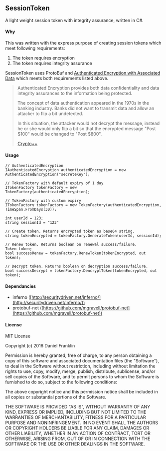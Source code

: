 ﻿## SessionToken

A light weight session token with integrity assurance, written in C#.

#### Why

This was written with the express purpose of creating session tokens which meet following requirements:

1) The token requires encryption
2) The token requires integrity assurance

SessionToken uses ProtoBuf and [Authenticated Encryption with Associated Data](https://en.wikipedia.org/wiki/Authenticated_encryption) which meets both requirements listed above.

> Authenticated Encryption provides both data confidentiality and data integrity assurances to the information being protected.
>
> The concept of data authentication appeared in the 1970s in the banking industry. Banks did not want to transmit data and allow an attacker to flip a bit undetected.
>
> In this situation, the attacker would not decrypt the message, instead he or she would only flip a bit so that the encrypted message "Post $100" would be changed to "Post $800".
>
> [Crypto++](https://www.cryptopp.com/wiki/Authenticated_Encryption)

#### Usage

````
// AuthenticatedEncryption
IAuthenticatedEncryption authenticatedEncryption = new AuthenticatedEncryption("secreteKey");

// TokenFactory with default expiry of 1 day
ITokenFactory tokenFactory = new TokenFactory(authenticatedEncryption);

// TokenFactory with custom expiry
ITokenFactory tokenFactory = new TokenFactory(authenticatedEncryption, TimeSpan.FromDays(30));

int userId = 123;
string sessionId = "123"

// Create token. Returns encrypted token as base64 string.
string tokenEncrypted = tokenFactory.GenerateToken(userId, sessionId);

// Renew token. Returns boolean on renewal success/failure.
Token token;
bool successRenew = tokenFactory.RenewToken(tokenEncrypted, out token);

// Decrypt token. Returns boolean on decryption success/failure.
bool successDecrypt = tokenFactory.DencryptToken(tokenEncrypted, out token);
````

#### Dependancies

* inferno ([http://securitydriven.net/inferno/](http://securitydriven.net/inferno/))
* protobuf-net ([https://github.com/mgravell/protobuf-net](https://github.com/mgravell/protobuf-net))

#### License

MIT License

Copyright (c) 2016 Daniel Franklin

Permission is hereby granted, free of charge, to any person obtaining a copy of this software and associated documentation files (the "Software"), to deal in the Software without restriction, including without limitation the rights to use, copy, modify, merge, publish, distribute, sublicense, and/or sell copies of the Software, and to permit persons to whom the Software is furnished to do so, subject to the following conditions:

The above copyright notice and this permission notice shall be included in all copies or substantial portions of the Software.

THE SOFTWARE IS PROVIDED "AS IS", WITHOUT WARRANTY OF ANY KIND, EXPRESS OR IMPLIED, INCLUDING BUT NOT LIMITED TO THE WARRANTIES OF MERCHANTABILITY, FITNESS FOR A PARTICULAR PURPOSE AND NONINFRINGEMENT. IN NO EVENT SHALL THE AUTHORS OR COPYRIGHT HOLDERS BE LIABLE FOR ANY CLAIM, DAMAGES OR OTHER LIABILITY, WHETHER IN AN ACTION OF CONTRACT, TORT OR OTHERWISE, ARISING FROM, OUT OF OR IN CONNECTION WITH THE SOFTWARE OR THE USE OR OTHER DEALINGS IN THE SOFTWARE.



